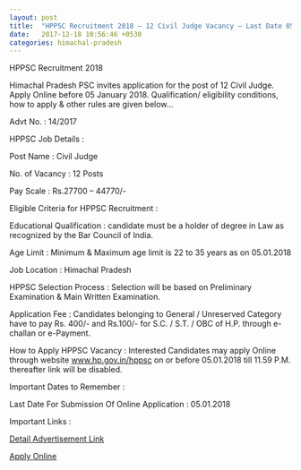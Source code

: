 ```yaml
---
layout: post
title:  "HPPSC Recruitment 2018 – 12 Civil Judge Vacancy – Last Date 05 January"
date:   2017-12-18 10:56:46 +0530
categories: himachal-pradesh
---
```



HPPSC Recruitment 2018

Himachal Pradesh PSC invites application for the post of 12 Civil Judge. Apply Online before 05 January 2018. Qualification/ eligibility conditions, how to apply & other rules are given below…

Advt No. : 14/2017

HPPSC Job Details :

Post Name : Civil Judge

No. of Vacancy : 12 Posts

Pay Scale : Rs.27700 – 44770/-

Eligible Criteria for HPPSC Recruitment :

Educational Qualification : candidate must be a holder of degree in Law as recognized by the Bar Council of India.

Age Limit : Minimum & Maximum age limit is 22 to 35 years as on 05.01.2018

Job Location : Himachal Pradesh

HPPSC Selection Process : Selection will be based on Preliminary Examination & Main Written Examination.

Application Fee : Candidates belonging to General / Unreserved Category have to pay Rs. 400/- and Rs.100/- for S.C. / S.T. / OBC of H.P. through e-challan or e-Payment.

How to Apply HPPSC Vacancy : Interested Candidates may apply Online through website www.hp.gov.in/hppsc on or before 05.01.2018 till 11.59 P.M. thereafter link will be disabled.

Important Dates to Remember :

Last Date For Submission Of Online Application : 05.01.2018

Important Links :

[Detail Advertisement Link](http://www.hppsc.hp.gov.in/hppsc/file.axd?file=2017%2f12%2fAdvt+14_2017+-+H.P.+JUDICIAL+SERVICE+COMPETITIVE+EXAMINATION-2017.pdf)

[Apply Online](http://www.hppsc.hp.gov.in/hppscoafs/login.aspx)

